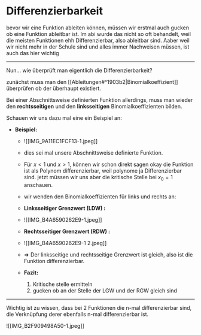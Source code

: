 # Differenzierbarkeit

bevor wir eine Funktion ableiten können, müssen wir erstmal auch gucken ob eine Funktion ableitbar ist. Im abi wurde das nicht so oft behandelt, weil die meisten Funktionen ehh Differenzierbar, also ableitbar sind. Aaber weil wir nicht mehr in der Schule sind und alles immer Nachweisen müssen, ist auch das hier wichtig

---

Nun... wie überprüft man eigentlich die Differenzierbarkeit?

zunächst muss man den [[Ableitungen#^1903b2|Binomialkoeffizient]] überprüfen ob der überhaupt existiert.

Bei einer Abschnittsweise definierten Funktion allerdings, muss man wieder den **rechtsseitigen** und den **linksseitigen** Binomialkoeffizienten bilden.

Schauen wir uns dazu mal eine ein Beispiel an:

- **Beispiel:**
	- ![[IMG_9A11EC1FCF13-1.jpeg]]
	- dies sei mal unsere Abschnittsweise definierte Funktion.
	- Für $x < 1$ und $x > 1$, können wir schon direkt sagen okay die Funktion ist als Polynom differenzierbar, weil polynome ja Differenzierbar sind. jetzt müssen wir uns aber die kritische Stelle bei $x_0 = 1$ anschauen.

	- wir wenden den Binomialkoeffizienten für links und rechts an:
	- **Linksseitiger Grenzwert (LDW) :**
	- ![[IMG_B4A6590262E9-1.jpeg]]
	- **Rechtsseitiger Grenzwert (RDW) :**
	- ![[IMG_B4A6590262E9-1 2.jpeg]]
	- => Der linksseitige und rechtsseitige Grenzwert ist gleich, also ist die Funktion differenzierbar.

	- **Fazit:**
		1. Kritische stelle ermitteln
		2. gucken ob an der Stelle der LGW und der RGW gleich sind 

---

Wichtig ist zu wissen, dass bei 2 Funktionen die n-mal differenzierbar sind, die Verknüpfung derer ebenfalls n-mal differenzierbar ist.

![[IMG_B2F909498A50-1.jpeg]]